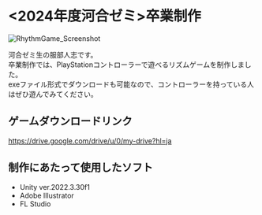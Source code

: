 # <2024年度河合ゼミ>卒業制作  
![RhythmGame_Screenshot](https://github.com/user-attachments/assets/d3206a19-868f-4db1-9447-2f07a9aa7a73)


河合ゼミ生の服部人志です。  
卒業制作では、PlayStationコントローラーで遊べるリズムゲームを制作しました。  
exeファイル形式でダウンロードも可能なので、コントローラーを持っている人はぜひ遊んでみてください。

## ゲームダウンロードリンク
https://drive.google.com/drive/u/0/my-drive?hl=ja


## 制作にあたって使用したソフト
- Unity ver.2022.3.30f1
- Adobe Illustrator
- FL Studio
